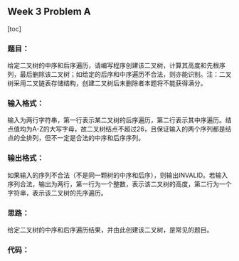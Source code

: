 ## Week 3 Problem A

[toc]

### 题目：

给定二叉树的中序和后序遍历，请编写程序创建该二叉树，计算其高度和先根序列，最后删除该二叉树；如给定的后序和中序遍历不合法，则亦能识别。注：二叉树采用二叉链表存储结构，创建二叉树后未删除者本题将不能获得满分。

### 输入格式：

输入为两行字符串，第一行表示某二叉树的后序遍历，第二行表示其中序遍历。结点值均为A-Z的大写字母，故二叉树结点不超过26，且保证输入的两个序列都是结点的全排列，但不一定是合法的中序和后序序列。

### 输出格式：

如果输入的序列不合法（不是同一颗树的中序和后序），则输出INVALID。若输入序列合法，输出为两行，第一行为一个整数，表示该二叉树的高度，第二行为一个字符串，表示该二叉树的先序遍历。

### 思路：

给定二叉树的中序和后序遍历结果，并由此创建该二叉树，是常见的题目。

### 代码：







